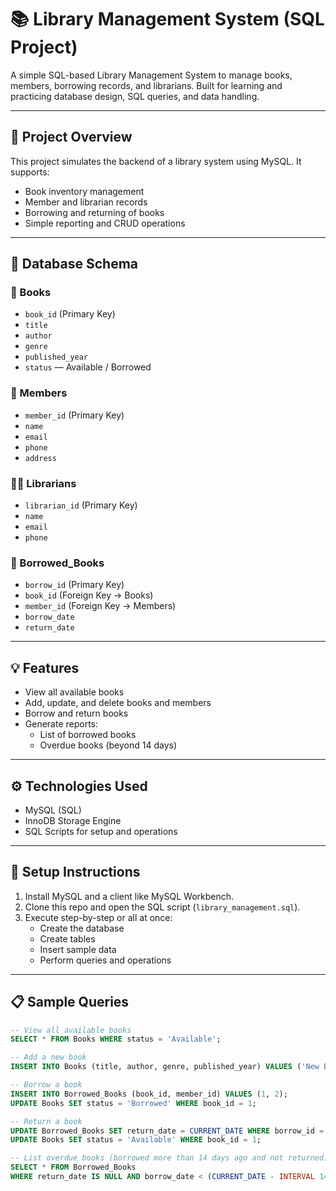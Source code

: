 # 📚 Library Management System (SQL Project)

A simple SQL-based Library Management System to manage books, members, borrowing records, and librarians. Built for learning and practicing database design, SQL queries, and data handling.

---

## 🚀 Project Overview

This project simulates the backend of a library system using MySQL. It supports:

- Book inventory management
- Member and librarian records
- Borrowing and returning of books
- Simple reporting and CRUD operations

---

## 🧱 Database Schema

### 📘 Books
- `book_id` (Primary Key)
- `title`
- `author`
- `genre`
- `published_year`
- `status` — Available / Borrowed

### 👤 Members
- `member_id` (Primary Key)
- `name`
- `email`
- `phone`
- `address`

### 🧑‍💼 Librarians
- `librarian_id` (Primary Key)
- `name`
- `email`
- `phone`

### 🔄 Borrowed_Books
- `borrow_id` (Primary Key)
- `book_id` (Foreign Key → Books)
- `member_id` (Foreign Key → Members)
- `borrow_date`
- `return_date`

---

## 💡 Features

- View all available books
- Add, update, and delete books and members
- Borrow and return books
- Generate reports:
  - List of borrowed books
  - Overdue books (beyond 14 days)

---

## ⚙️ Technologies Used

- MySQL (SQL)
- InnoDB Storage Engine
- SQL Scripts for setup and operations

---

## 🔧 Setup Instructions

1. Install MySQL and a client like MySQL Workbench.
2. Clone this repo and open the SQL script (`library_management.sql`).
3. Execute step-by-step or all at once:
    - Create the database
    - Create tables
    - Insert sample data
    - Perform queries and operations

---

## 📋 Sample Queries

```sql
-- View all available books
SELECT * FROM Books WHERE status = 'Available';

-- Add a new book
INSERT INTO Books (title, author, genre, published_year) VALUES ('New Book', 'Author Name', 'Genre', 2024);

-- Borrow a book
INSERT INTO Borrowed_Books (book_id, member_id) VALUES (1, 2);
UPDATE Books SET status = 'Borrowed' WHERE book_id = 1;

-- Return a book
UPDATE Borrowed_Books SET return_date = CURRENT_DATE WHERE borrow_id = 1;
UPDATE Books SET status = 'Available' WHERE book_id = 1;

-- List overdue books (borrowed more than 14 days ago and not returned)
SELECT * FROM Borrowed_Books 
WHERE return_date IS NULL AND borrow_date < (CURRENT_DATE - INTERVAL 14 DAY);
